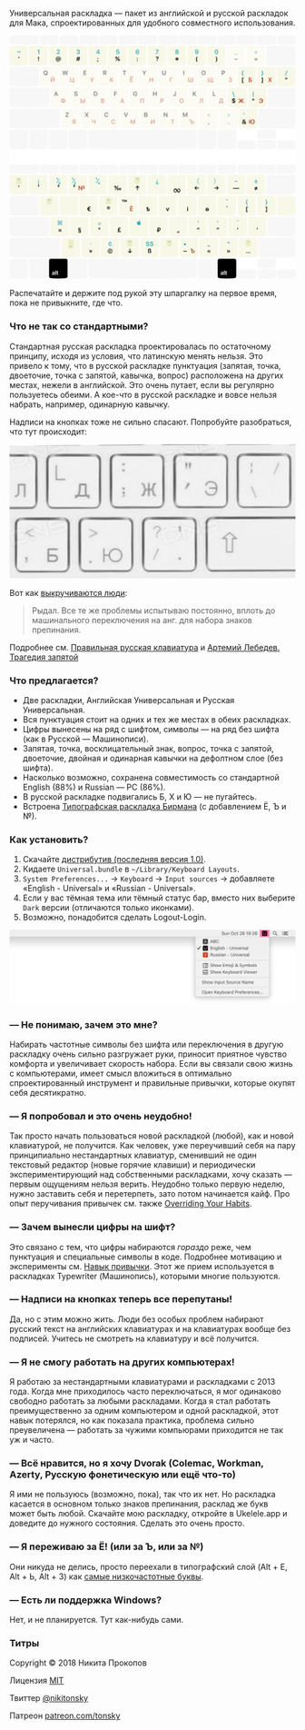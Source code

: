 Универсальная раскладка — пакет из английской и русской раскладок для Мака, спроектированных для удобного совместного использования.

![](./Layout.png)

Распечатайте и держите под рукой эту шпаргалку на первое время, пока не привыкните, где что.

### Что не так со стандартными?

Стандартная русская раскладка проектировалась по остаточному принципу, исходя из условия, что латинскую менять нельзя. Это привело к тому, что в русской раскладке пунктуация (запятая, точка, двоеточие, точка с запятой, кавычка, вопрос) расположена на других местах, нежели в английской. Это очень путает, если вы регулярно пользуетесь обеими. А кое-что в русской раскладке и вовсе нельзя набрать, например, одинарную кавычку.

Надписи на кнопках тоже не сильно спасают. Попробуйте разобраться, что тут происходит:

![](./img/chaos.png)

Вот как [выкручиваются люди](https://twitter.com/Re_VKolesnikov/status/1055957736066899969):

> Рыдал. Все те же проблемы испытываю постоянно, вплоть до машинального переключения на анг. для набора знаков препинания.

Подробнее см. [Правильная русская клавиатура](https://tonsky.livejournal.com/318571.html) и [Артемий Лебедев. Трагедия запятой](https://www.artlebedev.ru/kovodstvo/sections/105/)

### Что предлагается?

- Две раскладки, Английская Универсальная и Русская Универсальная.
- Вся пунктуация стоит на одних и тех же местах в обеих раскладках.
- Цифры вынесены на ряд с шифтом, символы — на ряд без шифта (как в Русской — Машинописи).
- Запятая, точка, восклицательный знак, вопрос, точка с запятой, двоеточие, двойная и одинарная кавычки на дефолтном слое (без шифта).
- Насколько возможно, сохранена совместимость со стандартной English (88%) и Russian — PC (86%).
- В русской раскладке подвигались Б, Х и Ю — не пугайтесь.
- Встроена [Типографская раскладка Бирмана](https://ilyabirman.ru/projects/typography-layout/) (с добавлением Ё, Ъ и №).

### Как установить?

1. Скачайте [дистрибутив (последняя версия 1.0)](https://github.com/tonsky/Universal-Layout/releases/download/1.0/UniversalLayout_1.0.zip).
2. Кидаете `Universal.bundle` в `~/Library/Keyboard Layouts`.
3. `System Preferences...` → `Keyboard` → `Input sources` → добавляете «English - Universal» и «Russian - Universal».
4. Если у вас тёмная тема или тёмный статус бар, вместо них выберите `Dark` версии (отличаются только иконками).
5. Возможно, понадобится сделать Logout-Login.

![](./img/statusbar.png)

### — Не понимаю, зачем это мне?

Набирать частотные символы без шифта или переключения в другую раскладку очень сильно разгружает руки, приносит приятное чувство комфорта и увеличивает скорость набора. Если вы связали свою жизнь с компьютерами, имеет смысл вложиться в оптимально спроектированный инструмент и правильные привычки, которые окупят себя десятикратно.

### — Я попробовал и это очень неудобно!

Так просто начать пользоваться новой раскладкой (любой), как и новой клавиатурой, не получится. Как человек, уже переучивший себя на пару принципиально нестандартных клавиатур, сменивший не один текстовый редактор (новые горячие клавиши) и периодически экспериментирующий над собственными раскладками, хочу сказать — первым ощущениям нельзя верить. Неудобно только первую неделю, нужно заставить себя и перетерпеть, зато потом начинается кайф. Про опыт перучивания привычек см. также [Overriding Your Habits](http://tonsky.me/blog/cursor-keys/#important-overriding-your-habits).

### — Зачем вынесли цифры на шифт?

Это связано с тем, что цифры набираются _гораздо_ реже, чем пунктуация и специальные символы в коде. Подробнее мотивацию и эксперименты см. [Навык привычки](https://tonsky.livejournal.com/299326.html). Этот же прием используется в раскладках Typewriter (Машинопись), которыми многие пользуются.

### — Надписи на кнопках теперь все перепутаны!

Да, но с этим можно жить. Люди без особых проблем набирают русский текст на английских клавиатурах и на клавиатурах вообще без подписей. Учитесь не смотреть на клавиатуру и всё получится.

### — Я не смогу работать на других компьютерах!

Я работаю за нестандартными клавиатурами и раскладками с 2013 года. Когда мне приходилось часто переключаться, я мог одинаково свободно работать за любыми раскладами. Когда я стал работать преимущественно за одним компьютером и одной раскладкой, этот навык потерялся, но как показала практика, проблема сильно преувеличена — работать за чужими компьюрами приходится не так уж и часто.

### — Всё нравится, но я хочу Dvorak (Colemac, Workman, Azerty, Русскую фонетическую или ещё что-то)

Я ими не пользуюсь (возможно, пока), так что их нет. Но раскладка касается в основном только знаков препинания, расклад же букв может быть любой. Скачайте мою раскладку, откройте в Ukelele.app и доведите до нужного состояния. Сделать это очень просто.

### — Я переживаю за Ё! (или за Ъ, или за №)

Они никуда не делись, просто переехали в типографский слой (Alt + Е, Alt + Ь, Alt + 3) как [самые низкочастотные буквы](https://ru.wikipedia.org/wiki/%D0%A7%D0%B0%D1%81%D1%82%D0%BE%D1%82%D0%BD%D0%BE%D1%81%D1%82%D1%8C).

### — Есть ли поддержка Windows?

Нет, и не планируется. Тут как-нибудь сами.

### Титры

Copyright © 2018 Никита Прокопов

Лицензия [MIT](https://github.com/tonsky/Universal-Layout/blob/master/LICENSE)

Твиттер [@nikitonsky](https://twitter.com/nikitonsky)

Патреон [patreon.com/tonsky](https://patreon.com/tonsky)
